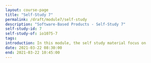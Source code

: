 ```yaml
---
layout: course-page
title: "Self-Study 7"
permalink: /draft/module7/self-study
description: "Software-Based Products - Self-Study 7"
self-study-id: 7
self-study-of: io1075-7
tags:
introduction: In this module, the self study material focus on
date: 2021-03-22 08:30:00
end: 2021-03-22 10:45:00
---
```


